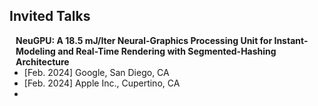 ## Invited Talks

<h4 style="margin:0 10px 0;">NeuGPU: A 18.5 mJ/Iter Neural-Graphics Processing Unit for Instant-Modeling and Real-Time Rendering with Segmented-Hashing Architecture</h4>

<ul style="margin:0 0 5px;">
  <li><autocolor>[Feb. 2024] Google, San Diego, CA</autocolor></li>
  <li><autocolor>[Feb. 2024] Apple Inc., Cupertino, CA</autocolor></li>
  <li></li>
</ul>
  
  
  
